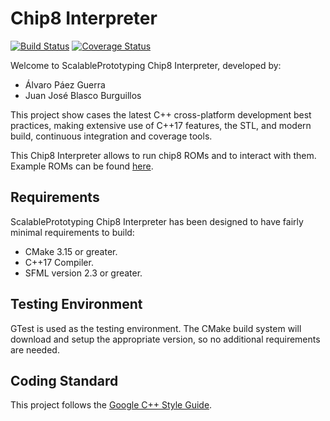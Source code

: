 # Chip8 Interpreter

[![Build Status](https://travis-ci.org/scalableprototyping/chip8.svg?branch=travis)](https://travis-ci.org/scalableprototyping/chip8)
[![Coverage Status](https://coveralls.io/repos/github/scalableprototyping/chip8/badge.svg?branch=travis)](https://coveralls.io/github/scalableprototyping/chip8?branch=travis)

Welcome to ScalablePrototyping Chip8 Interpreter, developed by:

* Álvaro Páez Guerra
* Juan José Blasco Burguillos

This project show cases the latest C++ cross-platform development best 
practices, making extensive use of C++17 features, the STL, and modern build, 
continuous integration and coverage tools. 

This Chip8 Interpreter allows to run chip8 ROMs and to interact with them. Example ROMs can be found 
[here](https://github.com/dmatlack/chip8/tree/master/roms).

## Requirements ##

ScalablePrototyping Chip8 Interpreter has been designed to have fairly minimal 
requirements to build:

* CMake 3.15 or greater.
* C++17 Compiler.
* SFML version 2.3 or greater. 

## Testing Environment ##

GTest is used as the testing environment. The CMake build system will download and setup the appropriate version, so no additional requirements are needed.

## Coding Standard ## 

This project follows the [Google C++ Style Guide](https://google.github.io/styleguide/cppguide.html).


